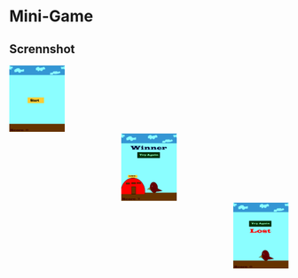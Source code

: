 # Mini-Game

<h2>Scrennshot</h2>
<div align="center">
<div align="left">
    <img src="https://github.com/himashamadu/Mini-Game/blob/main/ScreenShot/Start.PNG" width="100px"></img>
</div>
<div align="center">
    <img src="https://github.com/himashamadu/Mini-Game/blob/main/ScreenShot/Winner.PNG" width="100px"></img>
</div>

<div align="right">
    <img src="https://github.com/himashamadu/Mini-Game/blob/main/ScreenShot/Lost.PNG" width="100px"></img>
</div>
</div>

